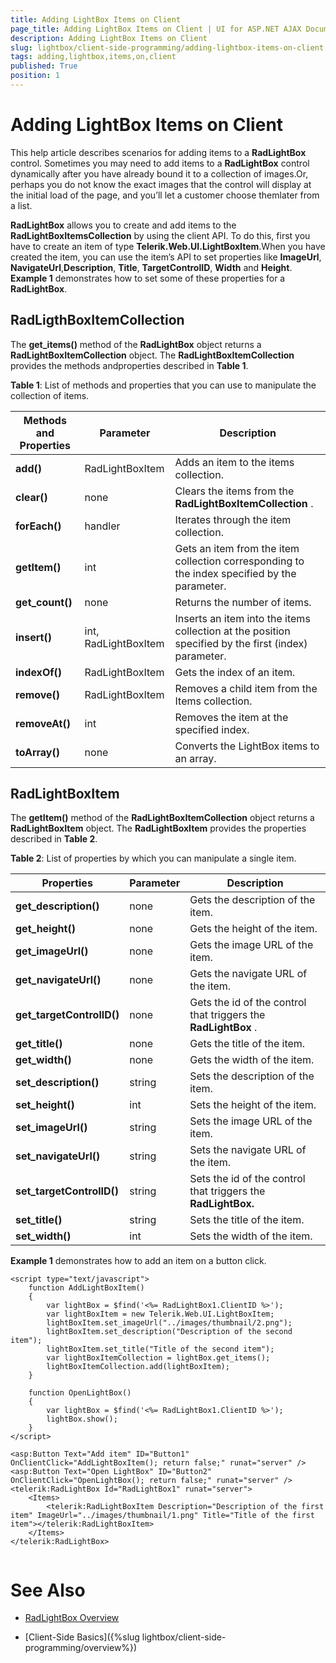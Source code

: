 ```yaml
---
title: Adding LightBox Items on Client
page_title: Adding LightBox Items on Client | UI for ASP.NET AJAX Documentation
description: Adding LightBox Items on Client
slug: lightbox/client-side-programming/adding-lightbox-items-on-client
tags: adding,lightbox,items,on,client
published: True
position: 1
---
```


# Adding LightBox Items on Client



This help article describes scenarios for adding items to a **RadLightBox** control. Sometimes you may need to add items to a **RadLightBox** control dynamically after you have already bound it to a collection of images.Or, perhaps you do not know the exact images that the control will display at the initial load of the page, and you’ll let a customer choose themlater from a list.

**RadLightBox** allows you to create and add items to the **RadLightBoxItemsCollection** by using the client API. To do this, first you have to create an item of type **Telerik.Web.UI.LightBoxItem**.When you have created the item, you can use the item’s API to set properties like **ImageUrl**, **NavigateUrl**,**Description**, **Title**, **TargetControlID**, **Width** and **Height**. **Example 1** demonstrates how to set some of these properties for a **RadLightBox**.

## RadLigthBoxItemCollection

The **get_items()** method of the **RadLightBox** object returns a **RadLightBoxItemCollection** object. The **RadLightBoxItemCollection** provides the methods andproperties described in **Table 1**.

**Table 1**: List of methods and properties that you can use to manipulate the collection of items.


| Methods and Properties | Parameter | Description |
| ------ | ------ | ------ |
| **add()** |RadLightBoxItem|Adds an item to the items collection.|
| **clear()** |none|Clears the items from the **RadLightBoxItemCollection** .|
| **forEach()** |handler|Iterates through the item collection.|
| **getItem()** |int| Gets an item from the item collection corresponding to the index specified by the parameter. |
| **get_count()** |none|Returns the number of items.|
| **insert()** |int, RadLightBoxItem| Inserts an item into the items collection at the position specified by the first (index) parameter. |
| **indexOf()** |RadLightBoxItem|Gets the index of an item.|
| **remove()** |RadLightBoxItem|Removes a child item from the Items collection.|
| **removeAt()** |int|Removes the item at the specified index.|
| **toArray()** |none|Converts the LightBox items to an array.|

## RadLightBoxItem

The **getItem()** method of the **RadLightBoxItemCollection** object returns a **RadLightBoxItem** object. The **RadLightBoxItem** provides the properties described in **Table 2**.

**Table 2**: List of properties by which you can manipulate a single item.


| Properties | Parameter | Description |
| ------ | ------ | ------ |
| **get_description()** |none|Gets the description of the item.|
| **get_height()** |none|Gets the height of the item.|
| **get_imageUrl()** |none|Gets the image URL of the item.|
| **get_navigateUrl()** |none|Gets the navigate URL of the item.|
| **get_targetControlID()** |none|Gets the id of the control that triggers the **RadLightBox** .|
| **get_title()** |none|Gets the title of the item.|
| **get_width()** |none|Gets the width of the item.|
| **set_description()** |string|Sets the description of the item.|
| **set_height()** |int|Sets the height of the item.|
| **set_imageUrl()** |string|Sets the image URL of the item.|
| **set_navigateUrl()** |string|Sets the navigate URL of the item.|
| **set_targetControlID()** |string|Sets the id of the control that triggers the **RadLightBox.** |
| **set_title()** |string|Sets the title of the item.|
| **set_width()** |int|Sets the width of the item.|

**Example 1** demonstrates how to add an item on a button click.

````ASPNET
<script type="text/javascript">
	function AddLightBoxItem()
	{
		var lightBox = $find('<%= RadLightBox1.ClientID %>');
		var lightBoxItem = new Telerik.Web.UI.LightBoxItem;
		lightBoxItem.set_imageUrl("../images/thumbnail/2.png");
		lightBoxItem.set_description("Description of the second item");
		lightBoxItem.set_title("Title of the second item");
		var lightBoxItemCollection = lightBox.get_items();
		lightBoxItemCollection.add(lightBoxItem);
	}

	function OpenLightBox()
	{
		var lightBox = $find('<%= RadLightBox1.ClientID %>');
		lightBox.show();
	}
</script>

<asp:Button Text="Add item" ID="Button1" OnClientClick="AddLightBoxItem(); return false;" runat="server" />
<asp:Button Text="Open LightBox" ID="Button2" OnClientClick="OpenLightBox(); return false;" runat="server" />
<telerik:RadLightBox Id="RadLightBox1" runat="server">
	<Items>
		<telerik:RadLightBoxItem Description="Description of the first item" ImageUrl="../images/thumbnail/1.png" Title="Title of the first item"></telerik:RadLightBoxItem>
	</Items>
</telerik:RadLightBox>
	
````



# See Also

 * [RadLightBox Overview](http://demos.telerik.com/aspnet-ajax/lightbox/examples/overview/defaultvb.aspx)

 * [Client-Side Basics]({%slug lightbox/client-side-programming/overview%})

